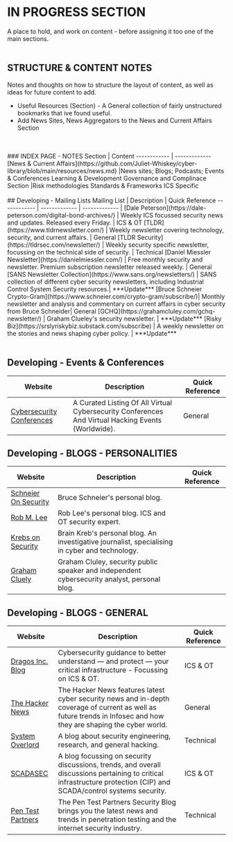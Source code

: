# IN PROGRESS SECTION
A place to hold, and work on content - before assigning it too one of the main sections. 
<br/>
<br/>
## STRUCTURE & CONTENT NOTES
Notes and thoughts on how to structure the layout of content, as well as ideas for future content to add.
- Useful Resources (Section) - A General collection of fairly unstructured bookmarks that ive found useful.
- Add News Sites, News Aggregators to the News and Current Affairs Section
<br/>
<br/>
### INDEX PAGE - NOTES
Section | Content
------------ | -------------
[News & Current Affairs](https://github.com/Juliet-Whiskey/cyber-library/blob/main/resources/news.md) |News sites; Blogs; Podcasts; Events & Conferences
Learning & Development
Governance and Complinace Section |Risk methodologies
Standards & Frameworks
ICS Specific
<br/>
<br/>
## Developing - Mailing Lists
Mailing List | Description | Quick Reference
------------ | ------------- | ------------- |
[Dale Peterson](https://dale-peterson.com/digital-bond-archives/) | Weekly ICS focussed security news and updates. Released every Friday. | ICS & OT
[TLDR](https://www.tldrnewsletter.com/) | Weekly newsletter covering technology, security, and current affairs. | General
[TLDR Security](https://tldrsec.com/newsletter/) | Weekly security specific newsletter, focussing on the technical side of security. | Technical
[Daniel Miessler Newsletter](https://danielmiessler.com/) | Free monthly security and newsletter. Premium subscription newsletter released weekly. | General
[SANS Newsletter Collection](https://www.sans.org/newsletters/) | SANS collection of different cyber security newsletters, including Industrial Control System Security resources.| ***Update***
[Bruce Schneier Crypto-Gram](https://www.schneier.com/crypto-gram/subscribe/)| Monthly newsletter and analysis and commentary on current affairs in cyber security from Bruce Schneider| General
[GCHQ](https://grahamcluley.com/gchq-newsletter/) | Graham Clueley's security newsletter. | ***Update***
[Risky Biz](https://srslyriskybiz.substack.com/subscribe) | A weekly newsletter on the stories and news shaping cyber policy. | ***Update***
<br/>
<br/>



## Developing - Events & Conferences
Website      | Description | Quick Reference
------------ | ------------- | ------------- |
[Cybersecurity Conferences](https://infosec-conferences.com/) | A Curated Listing Of All Virtual Cybersecurity Conferences And Virtual Hacking Events (Worldwide). | General



## Developing - BLOGS - PERSONALITIES
Website      | Description | Quick Reference
------------ | ------------- | ------------- |
[Schneier On Security](https://www.schneier.com/) | Bruce Schneier's personal blog.
[Rob M. Lee](https://www.robertmlee.org/blog/) | Rob Lee's personal blog. ICS and OT security expert. 
[Krebs on Security](https://krebsonsecurity.com/) | Brain Kreb's personal blog. An investigative journalist, specialising in cyber and technology.
[Graham Cluely](https://grahamcluley.com/) | Graham Cluley, security public speaker and independent cybersecurity analyst, personal blog. 

 
 ## Developing - BLOGS - GENERAL
Website      | Description | Quick Reference
------------ | ------------- | ------------- |
[Dragos Inc. Blog](https://dragos.com/blog/) | Cybersecurity guidance to better understand — and protect — your critical infrastructure - Focussing on ICS & OT.| ICS & OT
[The Hacker News](https://thehackernews.com/) | The Hacker News features latest cyber security news and in-depth coverage of current as well as future trends in Infosec and how they are shaping the cyber world. | General
[System Overlord](https://systemoverlord.com/)| A blog about security engineering, research, and general hacking.| Technical
[SCADASEC](https://scadamag.infracritical.com/)| A blog focussing on security discussions, trends, and overall discussions pertaining to critical infrastructure protection (CIP) and SCADA/control systems security. | ICS & OT
[Pen Test Partners](https://www.pentestpartners.com/security-blog/) | The Pen Test Partners Security Blog brings you the latest news and trends in penetration testing and the internet security industry.| Technical

